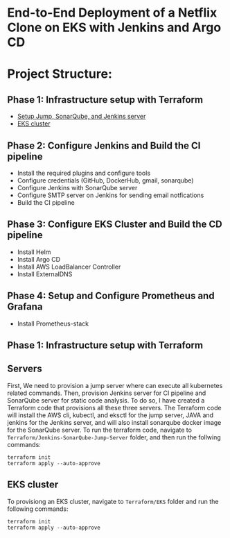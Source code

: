 # End-to-End Deployment of a Netflix Clone on EKS with Jenkins and Argo CD

# Project Structure:
## Phase 1: Infrastructure setup with Terraform
* [Setup Jump, SonarQube, and Jenkins server](#servers)
* [EKS cluster](#eks-cluster)
## Phase 2: Configure Jenkins and Build the CI pipeline
* Install the required plugins and configure tools
* Configure credentials (GitHub, DockerHub, gmail, sonarqube)
* Configure Jenkins with SonarQube server
* Configure SMTP server on Jenkins for sending email notfications
* Build the CI pipeline
## Phase 3: Configure EKS Cluster and Build the CD pipeline
* Install Helm
* Install Argo CD
* Install AWS LoadBalancer Controller
* Install ExternalDNS
## Phase 4: Setup and Configure Prometheus and Grafana
* Install Prometheus-stack 
## Phase 1: Infrastructure setup with Terraform
## Servers
First, We need to provision a jump server where can execute all kubernetes related commands. Then, provision Jenkins server for CI pipeline and SonarQube server for static code analysis. To do so, I have created a Terraform code that provisions all these three servers. The Terraform code will install the AWS cli, kubectl, and eksctl for the jump server, JAVA and jenkins for the Jenkins server, and will also install sonarqube docker image for the SonarQube server. To run the terraform code, navigate to `Terraform/Jenkins-SonarQube-Jump-Server` folder, and then run the follwing commands:
```
terraform init
terraform apply --auto-approve
```
## EKS cluster
To provisiong an EKS cluster, navigate to `Terraform/EKS` folder and run the following commands:
```
terraform init
terraform apply --auto-approve
```